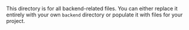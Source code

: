 This directory is for all backend-related files. You can either replace it entirely with your own `backend` directory or populate it with files for your project.